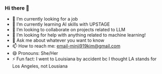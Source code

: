 ### Hi there 👋


- 🔭 I’m currently looking for a job
- 🌱 I’m currently learning AI skills with UPSTAGE 
- 👯 I’m looking to collaborate on projects related to LLM
- 🤔 I’m looking for help with anything related to machine learning!
- 💬 Ask me about whatever you want to know
- 📫 How to reach me: email-minji919kim@gmail.com
- 😄 Pronouns: She/Her
- ⚡ Fun fact: I went to Louisiana by accident bc I thought LA stands for Los Angeles, not Lousiana

<!--
**minji919kim/minji919kim** is a ✨ _special_ ✨ repository because its `README.md` (this file) appears on your GitHub profile.

Here are some ideas to get you started:

- 🔭 I’m currently looking for a job
- 🌱 I’m currently learning AI skills with UPSTAGE 
- 👯 I’m looking to collaborate on projects related to LLM
- 🤔 I’m looking for help with anything related to machine learning!
- 💬 Ask me about whatever you want to know
- 📫 How to reach me: email-minji919kim@gmail.com
- 😄 Pronouns: She/Her
- ⚡ Fun fact: I went to Louisiana by accident bc I thought LA stands for Los Angeles, not Lousiana
-->
